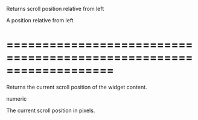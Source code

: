 <!--**
/*-------------------------------------------
    Auto-generated file. Do not modify.
-------------------------------------------

**-->
<!--d-->
Returns scroll position relative from left
<!--/d-->
<!--rd-->A position relative from left<!--/rd-->
===================================================================
===================================================================

<!--shortDescription-->
Returns the current scroll position of the widget content.
<!--/shortDescription-->

<!--returnType-->numeric<!--/returnType-->
<!--returnDescription-->
The current scroll position in pixels.
<!--/returnDescription-->

<!--fullDescription-->

<!--/fullDescription-->